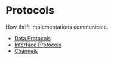 # Protocols

How thrift implementations communicate.

- [Data Protocols](data.md)
- [Interface Protocols](interface.md)
- [Channels](channel.md)
